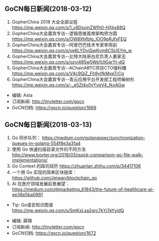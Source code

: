 ## GoCN每日新闻(2018-03-12)

1. GopherChina 2018 大会全部议程 https://mp.weixin.qq.com/s/1_v8DsvinZWfh0-HXks88Q
2. GopherChina大会嘉宾专访--逻辑思维首席架构师方圆 https://mp.weixin.qq.com/s/OW8Xhfblg_lOO9pRJfxFEQ
3. GopherChina大会嘉宾专访--阿里巴巴技术专家李雨前 https://mp.weixin.qq.com/s/ve6LYDyiQwKvm8C5USYm_w
4. GopherChina大会嘉宾专访--比特大陆哥白尼负责人姜家志 https://mp.weixin.qq.com/s/ozyi485w5We1UtGarYI-dQ
5. GopherChina大会嘉宾专访--AChainABTC项目CTO强科臻 https://mp.weixin.qq.com/s/V4c9QiZ_Fh9yIfkMveTrCg
6. GopherChina大会嘉宾专访--青云应用平台开发部工程师柴树杉 https://mp.weixin.qq.com/s/-_e5Zt4x0yYvgV4_fkxAGw

- 编辑: Asta
- 订阅新闻: http://tinyletter.com/gocn
- GoCN归档: https://gocn.io/question/1668

## GoCN每日新闻(2018-03-13)

1. Go 同步队列： https://medium.com/golangspec/synchronization-queues-in-golang-554f8e3a31a4
2. 使用 Go 快速扫描目录文件的不同方法 http://www.boyter.org/2018/03/quick-comparison-go-file-walk-implementations/
3. Go Context 的踩坑经历 https://zhuanlan.zhihu.com/p/34417106
4. 一个用 Go 实现的简单区块链库： https://github.com/Jeiwan/blockchain_go
5. AI 在医疗领域发展前景展望： https://medium.com/@marketing_61843/the-future-of-healthcare-ai-ee38e5ba0991

* Tip: Go语言知识图谱 https://mp.weixin.qq.com/s/SmKxLsa2grc7kYj7eYyidQ

- 编辑: 薛锦
- 订阅新闻: http://tinyletter.com/gocn
- GoCN归档:  https://gocn.io/question/1672



